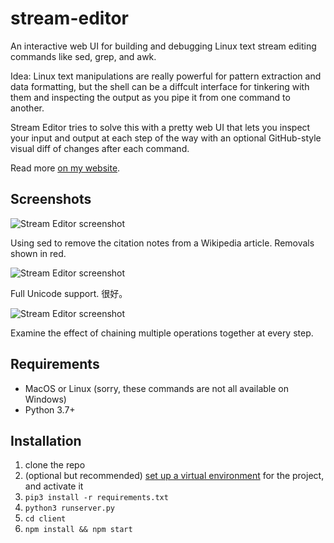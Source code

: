 # stream-editor

An interactive web UI for building and debugging Linux text stream editing commands like sed, grep, and awk.

Idea: Linux text manipulations are really powerful for pattern extraction and data formatting, but the shell can be a diffcult interface for tinkering with them and inspecting the output as you pipe it from one command to another.

Stream Editor tries to solve this with a pretty web UI that lets you inspect your input and output at each step of the way with an optional GitHub-style visual diff of changes after each command.

Read more [on my website](https://harrisonliddiard.com/project/stream-editor/).

## Screenshots

![Stream Editor screenshot](https://harrisonliddiard.com/media/stream-editor/2.png)

Using sed to remove the citation notes from a Wikipedia article. Removals shown in red.

![Stream Editor screenshot](https://harrisonliddiard.com/media/stream-editor/3.png)

Full Unicode support. 很好。

![Stream Editor screenshot](https://harrisonliddiard.com/media/stream-editor/5.png)

Examine the effect of chaining multiple operations together at every step.

## Requirements

- MacOS or Linux (sorry, these commands are not all available on Windows)
- Python 3.7+

## Installation

1. clone the repo
2. (optional but recommended) [set up a virtual environment](http://docs.python-guide.org/en/latest/dev/virtualenvs/) for the project, and activate it
3. `pip3 install -r requirements.txt`
4. `python3 runserver.py`
5. `cd client`
6. `npm install && npm start`

